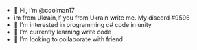 - 👋 Hi, I’m @coolman17
-    im from Ukrain,if you from Ukrain write me. My discord #9596
- 👀 I’m interested in programming c# code in unity
- 🌱 I’m currently learning write code
- 💞️ I’m looking to collaborate with friend


<!---
coolman17/coolman17 is a ✨ special ✨ repository because its `README.md` (this file) appears on your GitHub profile.
You can click the Preview link to take a look at your changes.
--->
